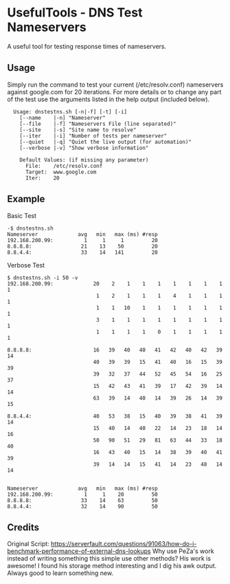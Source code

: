 UsefulTools - DNS Test Nameservers
===================
A useful tool for testing response times of nameservers. 


Usage
-------------
Simply run the command to test your current (/etc/resolv.conf) nameservers against google.com for 20 iterations. For more details or to change any part of the test use the arguments listed in the help output (included below).

```
  Usage: dnstestns.sh [-n|-f] [-t] [-i]
	[--name    |-n]	"Nameserver"
	[--file    |-f]	"Nameservers File (line separated)"
	[--site    |-s]	"Site name to resolve"
	[--iter    |-i]	"Number of tests per nameserver"
	[--quiet   |-q]	"Quiet the live output (for automation)"
	[--verbose |-v]	"Show verbose information"

	Default Values: (if missing any parameter)
	  File:	   /etc/resolv.conf
	  Target:  www.google.com
	  Iter:	   20
```

Example
-------------
Basic Test
```
-$ dnstestns.sh
Nameserver             avg   min   max (ms) #resp
192.168.200.99:          1     1     1         20
8.8.8.8:                21    13    50         20
8.8.4.4:                33    14   141         20
```

Verbose Test
```
$ dnstestns.sh -i 50 -v
192.168.200.99:             20    2    1    1    1    1    1    1    1    1
                             1    2    1    1    1    4    1    1    1    1
                             1    1   10    1    1    1    1    1    1    1
                             3    1    1    1    1    1    1    1    1    1
                             1    1    1    1    0    1    1    1    1    1

8.8.8.8:                    16   39   40   40   41   42   40   42   39   14
                            40   39   39   15   41   40   16   15   39   39
                            39   32   37   44   52   45   54   16   25   37
                            15   42   43   41   39   17   42   39   14   14
                            63   39   14   40   14   39   26   14   39   15

8.8.4.4:                    40   53   38   15   40   39   38   41   39   14
                            15   40   14   40   22   14   23   18   14   16
                            50   90   51   29   81   63   44   33   18   40
                            16   43   40   15   14   38   39   40   41   39
                            39   14   14   15   41   14   23   48   14   14


Nameserver             avg   min   max (ms) #resp
192.168.200.99:          1     1    20         50
8.8.8.8:                33    14    63         50
8.8.4.4:                32    14    90         50
```

Credits
------------
Original Script: https://serverfault.com/questions/91063/how-do-i-benchmark-performance-of-external-dns-lookups
Why use PeZa's work instead of writing something this simple use other methods? His work is awesome! I found his storage method interesting and I dig his awk output. Always good to learn something new.

